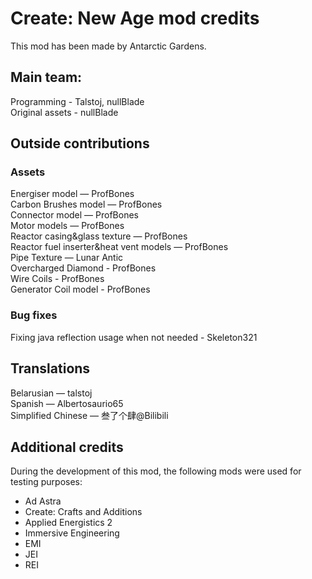 # Create: New Age mod credits
This mod has been made by Antarctic Gardens.
## Main team:
Programming - Talstoj, nullBlade <br>
Original assets - nullBlade

## Outside contributions

### Assets
Energiser model — ProfBones <br>
Carbon Brushes model — ProfBones <br>
Connector model — ProfBones <br>
Motor models — ProfBones <br>
Reactor casing&glass texture — ProfBones <br>
Reactor fuel inserter&heat vent models — ProfBones <br>
Pipe Texture — Lunar Antic <br>
Overcharged Diamond - ProfBones <br>
Wire Coils - ProfBones <br>
Generator Coil model - ProfBones <br>

### Bug fixes
Fixing java reflection usage when not needed - Skeleton321

## Translations
Belarusian — talstoj <br>
Spanish — Albertosaurio65 <br>
Simplified Chinese — 叁了个肆@Bilibili

## Additional credits

During the development of this mod, the following mods were used for testing purposes:
- Ad Astra
- Create: Crafts and Additions
- Applied Energistics 2
- Immersive Engineering 
- EMI
- JEI
- REI